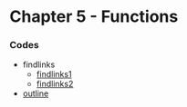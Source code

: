 # Chapter 5 - Functions

### Codes
- findlinks
    - [findlinks1](findlinks1)
    - [findlinks2](findlinks2)
- [outline](outline)